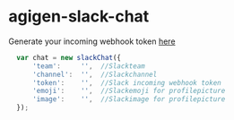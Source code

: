 agigen-slack-chat
=================
Generate your incoming webhook token [here](https://slack.com/services/new/incoming-webhook)


```javascript
  var chat = new slackChat({
      'team':     '',  //Slackteam
      'channel':  '',  //Slackchannel
      'token':    '',  //Slack incoming webhook token
      'emoji':    '',  //Slackemoji for profilepicture
      'image':    '',  //Slackimage for profilepicture
  });
```
